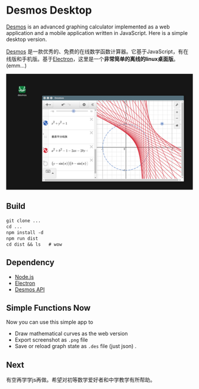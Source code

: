 # Desmos Desktop

[Desmos](https://www.desmos.com/about) is an advanced graphing calculator implemented as a web application and a mobile application written in JavaScript. Here is a simple desktop version.

[Desmos](https://www.desmos.com/about) 是一款优秀的、免费的在线数学函数计算器。它基于JavaScript，有在线版和手机版。基于[Electron](http://electron.atom.io/)，这里是一个**非常简单的离线的linux桌面版**。(emm...)

<img src="./res/app.png" width="600"/>

## Build
```
git clone ...
cd ...
npm install -d
npm run dist
cd dist && ls   # wow
```

## Dependency
- [Node.js](https://nodejs.org/en/)
- [Electron](http://electron.atom.io/)
- [Desmos API](https://www.desmos.com/api/)


## Simple Functions Now
Now you can use this simple app to
- Draw mathematical curves as the web version
- Export screenshot as `.png` file
- Save or reload graph state as `.des` file (just json)
  .

## Next

有空再学学js再做。希望对初等数学爱好者和中学教学有所帮助。
